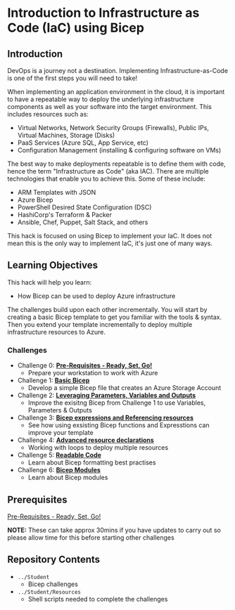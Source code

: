 # Introduction to Infrastructure as Code (IaC) using Bicep

## Introduction

DevOps is a journey not a destination. Implementing Infrastructure-as-Code is one of the first steps you will need to take!

When implementing an application environment in the cloud, it is important to have a repeatable way to deploy the underlying infrastructure components as well as your software into the target environment.  This includes resources such as:
- Virtual Networks, Network Security Groups (Firewalls), Public IPs, Virtual Machines, Storage (Disks)
- PaaS Services (Azure SQL, App Service, etc)
- Configuration Management (installing & configuring software on VMs)

The best way to make deployments repeatable is to define them with code, hence the term "Infrastructure as Code" (aka IAC).  There are multiple technologies that enable you to achieve this. Some of these include:
- ARM Templates with JSON
- Azure Bicep
- PowerShell Desired State Configuration (DSC)
- HashiCorp's Terraform & Packer
- Ansible, Chef, Puppet, Salt Stack, and others

This hack is focused on using Bicep to implement your IaC. It does not mean this is the only way to implement IaC, it's just one of many ways.

## Learning Objectives

This hack will help you learn:
- How Bicep can be used to deploy Azure infrastructure

The challenges build upon each other incrementally. You will start by creating a basic Bicep template to get you familiar with the tools & syntax. Then you extend your template incrementally to deploy multiple infrastructure resources to Azure.

### Challenges

- Challenge 0: **[Pre-Requisites - Ready, Set, Go!](./Student/Bicep-Challenge-00.md)**
   - Prepare your workstation to work with Azure
- Challenge 1: **[Basic Bicep](./Student/Bicep-Challenge-01.md)**
   - Develop a simple Bicep file that creates an Azure Storage Account
- Challenge 2: **[Leveraging Parameters, Variables and Outputs](./Student/Bicep-Challenge-02.md)**
   - Improve the exisitng Bicep from Challenge 1 to use Variables, Parameters & Outputs
- Challenge 3: **[Bicep expressions and Referencing resources](./Student/Bicep-Challenge-03.md)**
   - See how using exsisting Bicep functions and Expresstions can improve your template 
- Challenge 4: **[Advanced resource declarations](./Student/Bicep-Challenge-04.md)**
   - Working with loops to deploy multiple resources
- Challenge 5: **[Readable Code](./Student/Bicep-Challenge-05.md)**
   - Learn about Bicep formatting best practises
 - Challenge 6: **[Bicep Modules](./Student/Bicep-Challenge-06.md)**
   - Learn about Bicep modules
## Prerequisites

[Pre-Requisites - Ready, Set, Go!](./Student/Bicep-Challenge-00.md)

**NOTE:** These can take approx 30mins if you have updates to carry out so please allow time for this before starting other challenges

## Repository Contents 
- `../Student`
  - Bicep challenges
- `../Student/Resources`
  - Shell scripts needed to complete the challenges


